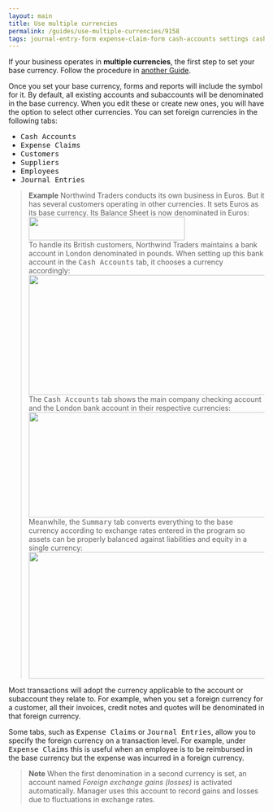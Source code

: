```yaml
---
layout: main
title: Use multiple currencies
permalink: /guides/use-multiple-currencies/9158
tags: journal-entry-form expense-claim-form cash-accounts settings cash-account-form customers suppliers employees journal-entries customer-form expense-claims supplier-form employee-form exchange-rates exchange-rate-form
---
```

If your business operates in **multiple currencies**, the first step to set your base currency. Follow the procedure in [another Guide](https://forum.manager.io/t/set-base-currency/10551).


Once you set your base currency, forms and reports will include the symbol for it. By default, all existing accounts and subaccounts will be denominated in the base currency. When you edit these or create new ones, you will have the option to select other currencies. You can set foreign currencies in the following tabs:

* <kbd>Cash Accounts</kbd>
* <kbd>Expense Claims</kbd>
* <kbd>Customers</kbd>
* <kbd>Suppliers</kbd>
* <kbd>Employees</kbd>
* <kbd>Journal Entries</kbd>

> **Example**
Northwind Traders conducts its own business in Euros. But it has several customers operating in other currencies. It sets Euros as its base currency. Its Balance Sheet is now denominated in Euros:
<br><img src="/uploads/manager1/original/2X/9/9ae54599cd743d2ef05e599ad9f7526050fac273.png" width="307" height="46"><br>
To handle its British customers, Northwind Traders maintains a bank account in London denominated in pounds. When setting up this bank account in the <kbd>Cash Accounts</kbd> tab, it chooses a currency accordingly:
<br><img src="/uploads/manager1/original/2X/7/79cfeabf5bc4acfa67fe4c1c7ef0a99ecf4b5ff0.png" width="551" height="236"><br>
The <kbd>Cash Accounts</kbd> tab shows the main company checking account and the London bank account in their respective currencies:
<br><img src="/uploads/manager1/original/2X/b/b7edb64e477952ba92ef3998ce3ec11b00dfc507.png" width="664" height="207"><br>
Meanwhile, the <kbd>Summary</kbd> tab converts everything to the base currency according to exchange rates entered in the program so assets can be properly balanced against liabilities and equity in a single currency:
<br><img src="/uploads/manager1/original/2X/f/f8eadf3a3276ed58f926ed677188e8d1e06d60df.png" width="676" height="249"><br>

Most transactions will adopt the currency applicable to the account or subaccount they relate to. For example, when you set a foreign currency for a customer, all their invoices, credit notes and quotes will be denominated in that foreign currency.

Some tabs, such as <kbd>Expense Claims</kbd> or <kbd>Journal Entries</kbd>, allow you to specify the foreign currency on a transaction level. For example, under <kbd>Expense Claims</kbd> this is useful when an employee is to be reimbursed in the base currency but the expense was incurred in a foreign currency.

> **Note**
When the first denomination in a second currency is set, an account named _Foreign exchange gains (losses)_ is activated automatically. Manager uses this account to record gains and losses due to fluctuations in exchange rates.